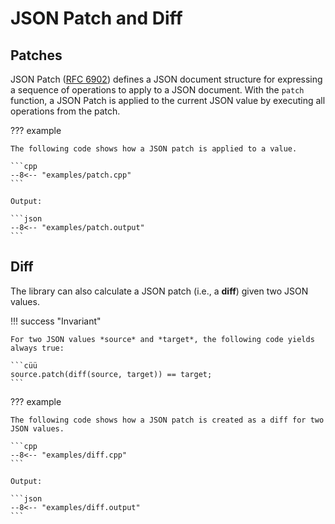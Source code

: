 # JSON Patch and Diff

## Patches

JSON Patch ([RFC 6902](https://tools.ietf.org/html/rfc6902)) defines a JSON document structure for expressing a sequence
of operations to apply to a JSON document. With the `patch` function, a JSON Patch is applied to the current JSON value
by executing all operations from the patch.

??? example

    The following code shows how a JSON patch is applied to a value.

    ```cpp
    --8<-- "examples/patch.cpp"
    ```

    Output:

    ```json
    --8<-- "examples/patch.output"
    ```

## Diff

The library can also calculate a JSON patch (i.e., a **diff**) given two JSON values.

!!! success "Invariant"

    For two JSON values *source* and *target*, the following code yields always true:

    ```cüü
    source.patch(diff(source, target)) == target;
    ```

??? example

    The following code shows how a JSON patch is created as a diff for two JSON values.

    ```cpp
    --8<-- "examples/diff.cpp"
    ```

    Output:

    ```json
    --8<-- "examples/diff.output"
    ```
